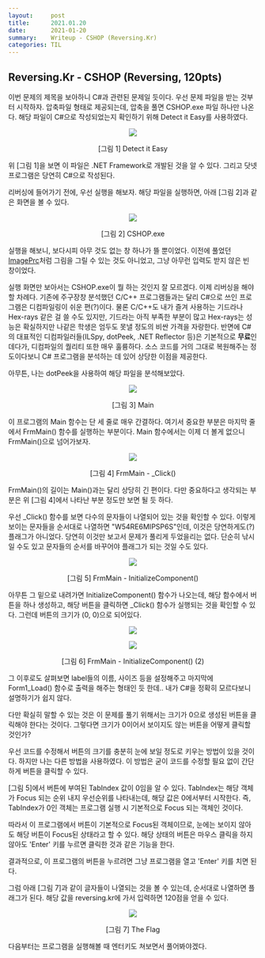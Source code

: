```yaml
---
layout:     post
title:      2021.01.20
date:       2021-01-20
summary:	Writeup - CSHOP (Reversing.Kr)
categories: TIL
---
```


## Reversing.Kr - CSHOP (Reversing, 120pts)

이번 문제의 제목을 보아하니 C#과 관련된 문제일 듯이다.
우선 문제 파일을 받는 것부터 시작하자. 압축파일 형태로 제공되는데, 압축을 풀면 CSHOP.exe 파일 하나만 나온다.
해당 파일이 C#으로 작성되었는지 확인하기 위해 Detect it Easy를 사용하였다.

<p align="center"><img src="https://user-images.githubusercontent.com/75083364/105133199-a97c0580-5b2f-11eb-8971-3d25257a8ae7.png"></p>
<center>[그림 1] Detect it Easy</center>

위 [그림 1]을 보면 이 파일은 .NET Framework로 개발된 것을 알 수 있다.
그리고 닷넷 프로그램은 당연히 C#으로 작성된다.

리버싱에 들어가기 전에, 우선 실행을 해보자. 해당 파일을 실행하면, 아래 [그림 2]과 같은 화면을 볼 수 있다.

<p align="center"><img src="https://user-images.githubusercontent.com/75083364/105133202-aaad3280-5b2f-11eb-97b6-88c02efe2467.png"></p>
<center>[그림 2] CSHOP.exe</center>

실행을 해보니, 보다시피 아무 것도 없는 창 하나가 뜰 뿐이었다. 이전에 풀었던 [ImagePrc](https://jiubee.github.io/til/2021/01/16/TIL)처럼 그림을 그릴 수 있는 것도 아니었고, 그냥 아무런 입력도 받지 않은 빈 창이었다.

실행 화면만 보아서는 CSHOP.exe이 뭘 하는 것인지 잘 모르겠다. 이제 리버싱을 해야 할 차례다.
기존에 주구장창 분석했던 C/C++ 프로그램들과는 달리 C#으로 쓰인 프로그램은 디컴파일링이 쉬운 편(?)이다.
물론 C/C++도 내가 즐겨 사용하는 기드라나 Hex-rays 같은 걸 쓸 수도 있지만, 기드라는 아직 부족한 부분이 많고 Hex-rays는 성능은 확실하지만 나같은 학생은 엄두도 못낼 정도의 비싼 가격을 자랑한다.
반면에 C#의 대표적인 디컴파일러들(ILSpy, dotPeek, .NET Reflector 등)은 기본적으로 **무료**인 데다가, 디컴파일의 퀄리티 또한 매우 훌륭하다. 소스 코드를 거의 그대로 복원해주는 정도이다보니 C# 프로그램을 분석하는 데 있어 상당한 이점을 제공한다.

아무튼, 나는 dotPeek을 사용하여 해당 파일을 분석해보았다.

<p align="center"><img src="https://user-images.githubusercontent.com/75083364/105133203-ab45c900-5b2f-11eb-9404-d53c6d998479.png"></p>
<center>[그림 3] Main</center>

이 프로그램의 Main 함수는 단 세 줄로 매우 간결하다. 여기서 중요한 부분은 마지막 줄에서 FrmMain() 함수를 실행하는 부분이다.
Main 함수에서는 이제 더 볼게 없으니 FrmMain()으로 넘어가보자.

<p align="center"><img src="https://user-images.githubusercontent.com/75083364/105133204-ab45c900-5b2f-11eb-9009-b068f8c74314.png"></p>
<center>[그림 4] FrmMain - _Click()</center>

FrmMain()의 길이는 Main()과는 달리 상당히 긴 편이다. 다만 중요하다고 생각되는 부분은 위 [그림 4]에서 나타난 부분 정도만 보면 될 듯 하다.

우선 _Click() 함수를 보면 다수의 문자들이 나열되어 있는 것을 확인할 수 있다. 이렇게 보이는 문자들을 순서대로 나열하면 "W54RE6MIPSP6S"인데, 이것은 당연하게도(?) 플래그가 아니었다. 당연히 이것만 보고서 문제가 풀리게 두었을리는 없다. 단순히 낚시일 수도 있고 문자들의 순서를 바꾸어야 플래그가 되는 것일 수도 있다.

<p align="center"><img src="https://user-images.githubusercontent.com/75083364/105133206-abde5f80-5b2f-11eb-9633-8ae7ad6a6a5a.png"></p>
<center>[그림 5] FrmMain - InitializeComponent()</center>

아무튼 그 밑으로 내려가면 InitializeComponent() 함수가 나오는데, 해당 함수에서 버튼을 하나 생성하고, 해당 버튼을 클릭하면 _Click() 함수가 실행되는 것을 확인할 수 있다. 그런데 버튼의 크기가 (0, 0)으로 되어있다.

<p align="center"><img src="https://user-images.githubusercontent.com/75083364/105133207-abde5f80-5b2f-11eb-9df8-75688a43d655.png"></p>
<p align="center"><img src="https://user-images.githubusercontent.com/75083364/105133208-ac76f600-5b2f-11eb-9eae-e4cdb0b6a18f.png"></p>
<center>[그림 6] FrmMain - InitializeComponent() (2)</center>

그 이후로도 살펴보면 label들의 이름, 사이즈 등을 설정해주고 마지막에 Form1_Load() 함수로 출력을 해주는 형태인 듯 한데.. 내가 C#을 정확히 모르다보니 설명하기가 쉽지 않다.

다만 확실히 말할 수 있는 것은 이 문제를 풀기 위해서는 크기가 0으로 생성된 버튼을 클릭해야 한다는 것이다.
그렇다면 크기가 0이어서 보이지도 않는 버튼을 어떻게 클릭할 것인가?

우선 코드를 수정해서 버튼의 크기를 충분히 눈에 보일 정도로 키우는 방법이 있을 것이다. 하지만 나는 다른 방법을 사용하였다.
이 방법은 굳이 코드를 수정할 필요 없이 간단하게 버튼을 클릭할 수 있다.

[그림 5]에서 버튼에 부여된 TabIndex 값이 0임을 알 수 있다. TabIndex는 해당 객체가 Focus 되는 순위 내지 우선순위를 나타내는데, 해당 값은 0에서부터 시작한다. 즉, TabIndex가 0인 객체는 프로그램 실행 시 기본적으로 Focus 되는 객체인 것이다.

따라서 이 프로그램에서 버튼이 기본적으로 Focus된 객체이므로, 눈에는 보이지 않아도 해당 버튼이 Focus된 상태라고 할 수 있다. 해당 상태의 버튼은 마우스 클릭을 하지 않아도 'Enter' 키를 누르면 클릭한 것과 같은 기능을 한다.

결과적으로, 이 프로그램의 버튼을 누르려면 그냥 프로그램을 열고 'Enter' 키를 치면 된다.

그럼 아래 [그림 7]과 같이 글자들이 나열되는 것을 볼 수 있는데, 순서대로 나열하면 플래그가 된다.
해당 값을 reversing.kr에 가서 입력하면 120점을 얻을 수 있다.

<p align="center"><img src="https://user-images.githubusercontent.com/75083364/105133210-ac76f600-5b2f-11eb-90e8-399556296ce5.png"></p>
<center>[그림 7] The Flag</center>

다음부터는 프로그램을 실행해볼 때 엔터키도 쳐보면서 풀어봐야겠다.